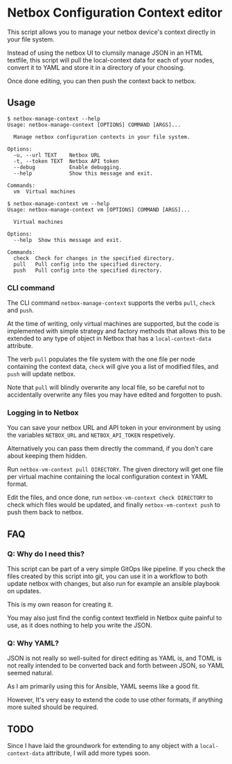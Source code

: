 # Netbox Configuration Context editor

This script allows you to manage your netbox device's context directly in your
file system.

Instead of using the netbox UI to clumsily manage JSON in an HTML textfile, this
script will pull the local-context data for each of your nodes, convert it to
YAML and store it in a directory of your choosing.

Once done editing, you can then push the context back to netbox.

## Usage

``` 
$ netbox-manage-context --help
Usage: netbox-manage-context [OPTIONS] COMMAND [ARGS]...

  Manage netbox configuration contexts in your file system.

Options:
  -u, --url TEXT    Netbox URL
  -t, --token TEXT  Netbox API token
  --debug           Enable debugging.
  --help            Show this message and exit.

Commands:
  vm  Virtual machines
```

``` 
$ netbox-manage-context vm --help
Usage: netbox-manage-context vm [OPTIONS] COMMAND [ARGS]...

  Virtual machines

Options:
  --help  Show this message and exit.

Commands:
  check  Check for changes in the specified directory.
  pull   Pull config into the specified directory.
  push   Pull config into the specified directory.

```

### CLI command

The CLI command `netbox-manage-context` supports the verbs `pull`, `check` and
`push`.

At the time of writing, only virtual machines are supported, but the code is
implemented with simple strategy and factory methods that allows this to be
extended to any type of object in Netbox that has a `local-context-data`
attribute.

The verb `pull` populates the file system with the one file per node containing
the context data, `check` will give you a list of modified files, and `push`
will update netbox.

Note that `pull` will blindly overwrite any local file, so be careful not to
accidentally overwrite any files you may have edited and forgotten to push.

### Logging in to Netbox

You can save your netbox URL and API token in your environment by using the
variables `NETBOX_URL` and `NETBOX_API_TOKEN` respetively.

Alternatively you can pass them directly the command, if you don't care about
keeping them hidden.


Run `netbox-vm-context pull DIRECTORY`. The given directory will get one file
per virtual machine containing the local configuration context in YAML format.

Edit the files, and once done, run `netbox-vm-context check DIRECTORY` to check
which files would be updated, and finally `netbox-vm-context push` to push them
back to netbox.


## FAQ

### Q: Why do I need this?
This script can be part of a very simple GitOps like pipeline. If you check the
files created by this script into git, you can use it in a workflow to both
update netbox with changes, but also run for example an ansible playbook on
updates.

This is my own reason for creating it.

You may also just find the config context textfield in Netbox quite painful to
use, as it does nothing to help you write the JSON.

### Q: Why YAML?
JSON is not really so well-suited for direct editing as YAML is, and TOML is not
really intended to be converted back and forth between JSON, so YAML seemed
natural.

As I am primarily using this for Ansible, YAML seems like a good fit.

However, It's very easy to extend the code to use other formats, if anything
more suited should be required.


## TODO
Since I have laid the groundwork for extending to any object with a
`local-context-data` attribute, I will add more types soon.
